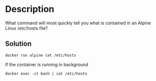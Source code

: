 # Description
What command will most quickly tell you what is contained in an Alpine Linux /etc/hosts file?

## Solution
    docker run alpine cat /etc/hosts
If the container is running in background

    docker exec -it bash | cat /etc/hosts
